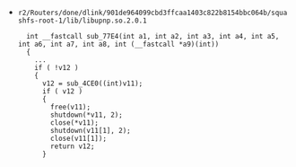 * `r2/Routers/done/dlink/901de964099cbd3ffcaa1403c822b8154bbc064b/squashfs-root-1/lib/libupnp.so.2.0.1`


		int __fastcall sub_77E4(int a1, int a2, int a3, int a4, int a5, int a6, int a7, int a8, int (__fastcall *a9)(int))
		{
          ...
		  if ( !v12 )
		  {
			v12 = sub_4CE0((int)v11);
			if ( v12 )
			{
			  free(v11);
			  shutdown(*v11, 2);
			  close(*v11);
			  shutdown(v11[1], 2);
			  close(v11[1]);
			  return v12;
			}

